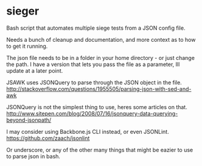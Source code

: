 sieger
======

Bash script that automates multiple siege tests from a JSON config file.

Needs a bunch of cleanup and documentation, and more context as to how to get it running. 

The json file needs to be in a folder in your home directory - or just change the path.
I have a version that lets you pass the file as a parameter, Ill update at a later point.

JSAWK uses JSONQuery to parse through the JSON object in the file. 
http://stackoverflow.com/questions/1955505/parsing-json-with-sed-and-awk

JSONQuery is not the simplest thing to use, heres some articles on that.
http://www.sitepen.com/blog/2008/07/16/jsonquery-data-querying-beyond-jsonpath/

I may consider using Backbone.js CLI instead, or even JSONLint.
https://github.com/zaach/jsonlint

Or underscore, or any of the other many things that might be eazier to use to parse json in bash.
